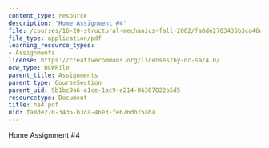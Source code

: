 ```yaml
---
content_type: resource
description: 'Home Assignment #4'
file: /courses/16-20-structural-mechanics-fall-2002/fa8de2703435b3ca46e3fe676db75aba_ha4.pdf
file_type: application/pdf
learning_resource_types:
- Assignments
license: https://creativecommons.org/licenses/by-nc-sa/4.0/
ocw_type: OCWFile
parent_title: Assignments
parent_type: CourseSection
parent_uid: 9b1bc9a6-a1ce-1ac9-e214-06367022b5d5
resourcetype: Document
title: ha4.pdf
uid: fa8de270-3435-b3ca-46e3-fe676db75aba
---
```

Home Assignment #4